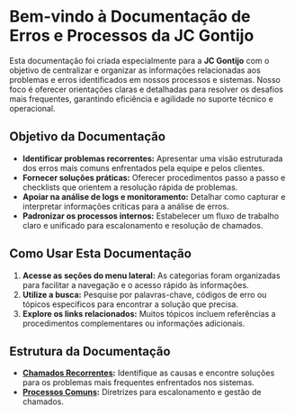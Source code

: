 # **Bem-vindo à Documentação de Erros e Processos da JC Gontijo**

Esta documentação foi criada especialmente para a **JC Gontijo** com o objetivo de centralizar e organizar as informações relacionadas aos problemas e erros identificados em nossos processos e sistemas. Nosso foco é oferecer orientações claras e detalhadas para resolver os desafios mais frequentes, garantindo eficiência e agilidade no suporte técnico e operacional.

## **Objetivo da Documentação**
- **Identificar problemas recorrentes:** Apresentar uma visão estruturada dos erros mais comuns enfrentados pela equipe e pelos clientes.
- **Fornecer soluções práticas:** Oferecer procedimentos passo a passo e checklists que orientem a resolução rápida de problemas.
- **Apoiar na análise de logs e monitoramento:** Detalhar como capturar e interpretar informações críticas para a análise de erros.
- **Padronizar os processos internos:** Estabelecer um fluxo de trabalho claro e unificado para escalonamento e resolução de chamados.

## **Como Usar Esta Documentação**
1. **Acesse as seções do menu lateral:** As categorias foram organizadas para facilitar a navegação e o acesso rápido às informações.
2. **Utilize a busca:** Pesquise por palavras-chave, códigos de erro ou tópicos específicos para encontrar a solução que precisa.
3. **Explore os links relacionados:** Muitos tópicos incluem referências a procedimentos complementares ou informações adicionais.

## **Estrutura da Documentação**
- **[Chamados Recorrentes](chamados/):** Identifique as causas e encontre soluções para os problemas mais frequentes enfrentados nos sistemas.
- **[Processos Comuns](processos/):** Diretrizes para escalonamento e gestão de chamados.